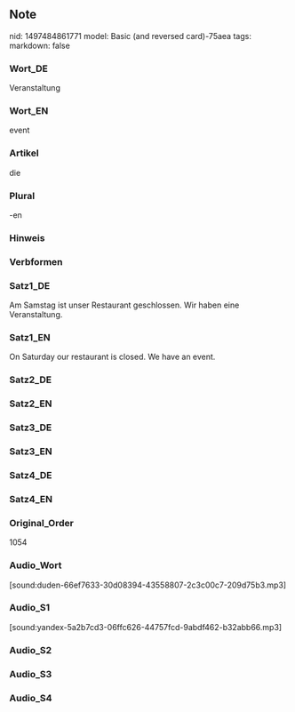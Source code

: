 ## Note
nid: 1497484861771
model: Basic (and reversed card)-75aea
tags: 
markdown: false

### Wort_DE
Veranstaltung

### Wort_EN
event

### Artikel
die

### Plural
-en

### Hinweis


### Verbformen


### Satz1_DE
Am Samstag ist unser Restaurant geschlossen. Wir haben eine Veranstaltung.

### Satz1_EN
On Saturday our restaurant is closed. We have an event.

### Satz2_DE


### Satz2_EN


### Satz3_DE


### Satz3_EN


### Satz4_DE


### Satz4_EN


### Original_Order
1054

### Audio_Wort
[sound:duden-66ef7633-30d08394-43558807-2c3c00c7-209d75b3.mp3]

### Audio_S1
[sound:yandex-5a2b7cd3-06ffc626-44757fcd-9abdf462-b32abb66.mp3]

### Audio_S2


### Audio_S3


### Audio_S4

